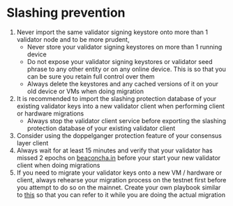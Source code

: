 # Slashing prevention

1. Never import the same validator signing keystore onto more than 1 validator node and to be more prudent,&#x20;
   * Never store your validator signing keystores on more than 1 running device
   * Do not expose your validator signing keystores or validator seed phrase to any other entity or on any online device. This is so that you can be sure you retain full control over them
   * Always delete the keystores and any cached versions of it on your old device or VMs when doing migration
2. It is recommended to import the slashing protection database of your existing validator keys into a new validator client when performing client or hardware migrations
   * Always stop the validator client service before exporting the slashing protection database of your existing validator client
3. Consider using the doppelganger protection feature of your consensus layer client
4. Always wait for at least 15 minutes and verify that your validator has missed 2 epochs on [beaconcha.in](https://beaconcha.in/) before your start your new validator client when doing migrations
5. If you need to migrate your validator keys onto a new VM / hardware or client, always rehearse your migration process on the testnet first before you attempt to do so on the mainnet. Create your own playbook similar to [this](https://hackmd.io/0fAqTy8iSIKViJO5HOf3Nw) so that you can refer to it while you are doing the actual migration
